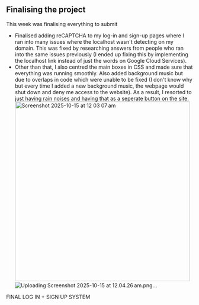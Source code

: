 ## Finalising the project
This week was finalising everything to submit
- Finalised adding reCAPTCHA to my log-in and sign-up pages where I ran into many issues where the localhost wasn't detecting on my domain. This was fixed by researching answers from people who ran into the same issues previously (I ended up fixing this by implementing the localhost link instead of just the words on Google Cloud Services).
- Other than that, I also centred the main boxes in CSS and made sure that everything was running smoothly. Also added background music but due to overlaps in code which were unable to be fixed (I don't know why but every time I added a new background music, the webpage would shut down and deny me access to the website). As a result, I resorted to just having rain noises and having that as a seperate button on the site.
<img width="472" height="485" alt="Screenshot 2025-10-15 at 12 03 07 am" src="https://github.com/user-attachments/assets/88d4dc60-fd47-4742-88b9-a044f2b31c13" />![Uploading Screenshot 2025-10-15 at 12.04.26 am.png…]()

FINAL LOG IN + SIGN UP SYSTEM

